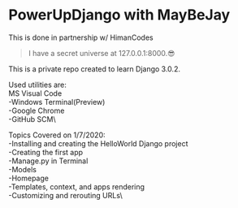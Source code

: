 # PowerUpDjango with MayBeJay 
This is done in partnership w/ HimanCodes

>I have a secret universe at 127.0.0.1:8000.:sunglasses:

This is a private repo created to learn Django 3.0.2.

Used utilities are:\
MS Visual Code\
-Windows Terminal(Preview)\
-Google Chrome\
-GitHub SCM\

Topics Covered on 1/7/2020:\
-Installing and creating the HelloWorld Django project\
-Creating the first app\
-Manage.py in Terminal\
-Models\
-Homepage\
-Templates, context, and apps rendering\
-Customizing and rerouting URLs\
